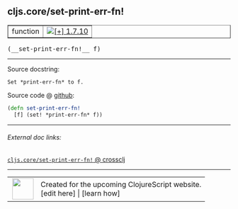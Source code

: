 ## cljs.core/set-print-err-fn!



 <table border="1">
<tr>
<td>function</td>
<td><a href="https://github.com/cljsinfo/cljs-api-docs/tree/1.7.10"><img valign="middle" alt="[+] 1.7.10" title="Added in 1.7.10" src="https://img.shields.io/badge/+-1.7.10-lightgrey.svg"></a> </td>
</tr>
</table>


 <samp>
(__set-print-err-fn!__ f)<br>
</samp>

---





Source docstring:

```
Set *print-err-fn* to f.
```


Source code @ [github](https://github.com/clojure/clojurescript/blob/r1.7.58/src/main/cljs/cljs/core.cljs#L62-L64):

```clj
(defn set-print-err-fn!
  [f] (set! *print-err-fn* f))
```

<!--
Repo - tag - source tree - lines:

 <pre>
clojurescript @ r1.7.58
└── src
    └── main
        └── cljs
            └── cljs
                └── <ins>[core.cljs:62-64](https://github.com/clojure/clojurescript/blob/r1.7.58/src/main/cljs/cljs/core.cljs#L62-L64)</ins>
</pre>

-->

---



###### External doc links:

[`cljs.core/set-print-err-fn!` @ crossclj](http://crossclj.info/fun/cljs.core.cljs/set-print-err-fn%21.html)<br>

---

 <table>
<tr><td>
<img valign="middle" align="right" width="48px" src="http://i.imgur.com/Hi20huC.png">
</td><td>
Created for the upcoming ClojureScript website.<br>
[edit here] | [learn how]
</td></tr></table>

[edit here]:https://github.com/cljsinfo/cljs-api-docs/blob/master/cljsdoc/cljs.core_set-print-err-fnBANG.cljsdoc
[learn how]:https://github.com/cljsinfo/cljs-api-docs/wiki/cljsdoc-files

<!--

This information was too distracting to show to readers, but I'll leave it
commented here since it is helpful to:

- pretty-print the data used to generate this document
- and show how to retrieve that data



The API data for this symbol:

```clj
{:ns "cljs.core",
 :name "set-print-err-fn!",
 :signature ["[f]"],
 :history [["+" "1.7.10"]],
 :type "function",
 :full-name-encode "cljs.core_set-print-err-fnBANG",
 :source {:code "(defn set-print-err-fn!\n  [f] (set! *print-err-fn* f))",
          :title "Source code",
          :repo "clojurescript",
          :tag "r1.7.58",
          :filename "src/main/cljs/cljs/core.cljs",
          :lines [62 64]},
 :full-name "cljs.core/set-print-err-fn!",
 :docstring "Set *print-err-fn* to f."}

```

Retrieve the API data for this symbol:

```clj
;; from Clojure REPL
(require '[clojure.edn :as edn])
(-> (slurp "https://raw.githubusercontent.com/cljsinfo/cljs-api-docs/catalog/cljs-api.edn")
    (edn/read-string)
    (get-in [:symbols "cljs.core/set-print-err-fn!"]))
```

-->
